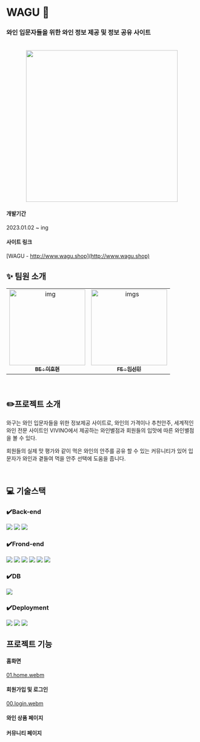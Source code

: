 # WAGU 🍷

### 와인 입문자들을 위한 와인 정보 제공 및 정보 공유 사이트<br/><br/>
 <p align="center"><img src="https://user-images.githubusercontent.com/100817586/229557019-9cb51894-8dec-4b2e-963a-7fd0029cdf2c.PNG"  width="400px;"  align="center"></p>


#### 개발기간
2023.01.02 ~ ing

#### 사이트 링크
[WAGU - http://www.wagu.shop](http://www.wagu.shop)

## ✨ 팀원 소개
<table>
  <tbody>
    <tr>
      <td align="center"><a href="https://github.com/Hyunsoul37"><img src="https://user-images.githubusercontent.com/100817586/229556176-b70e3de1-18cd-4e39-957a-69c3596dd092.png" width="200px;"  alt="img"/><br /><sub><b>BE : 이호현</b></sub></a><br /></td>
         <td align="center"><a href="https://github.com/SSSunmin"><img src="https://user-images.githubusercontent.com/100817586/229551932-6ddf99e1-e0a5-4a61-aea5-8560519f7c83.png" width="200px;" alt="imgs"/><br /><sub><b>FE  : 임선민</b></sub></a><br /></td>
     </tr>   
  </tbody>
</table>
<br/>

##  :pencil2:프로젝트 소개


와구는 와인 입문자들을 위한 정보제공 사이트로, 와인의 가격이나 추천안주, 세계적인 와인 전문 사이트인 VIVINO에서 제공하는 와인별점과 회원들의 입맛에 따른 와인별점을 볼 수 있다.

  회원들의 실제 맛 평가와 같이 먹은 와인의 안주를 공유 할 수 있는 커뮤니티가 있어 입문자가 와인과 곁들여 먹을 안주 선택에 도움을 줍니다.

<br/>

##  :computer: 기술스택

### ✔️Back-end
 <img src="https://img.shields.io/badge/JAVA-007396?style=for-the-badge&logo=java&logoColor=white"> <img src="https://img.shields.io/badge/SpringBoot-6DB33F?style=for-the-badge&logo=Spring&logoColor=white"> <img src="https://img.shields.io/badge/MYBATIS-FE6602?style=for-the-badge&logo=MYBATIS&logoColor=white">
 
 ### ✔️Frond-end
  <img src="https://img.shields.io/badge/NextJs-000000?style=for-the-badge&logo=Next.js&logoColor=white"> <img src="https://img.shields.io/badge/react-61DAFB?style=for-the-badge&logo=react&logoColor=white">
  <img src="https://img.shields.io/badge/TypeScript-3178C6?style=for-the-badge&logo=TypeScript&logoColor=white">
  <img src="https://img.shields.io/badge/Redux-764ABC?style=for-the-badge&logo=Redux&logoColor=purple">
  <img src="https://img.shields.io/badge/html-E34F26?style=for-the-badge&logo=html5&logoColor=white">
  <img src="https://img.shields.io/badge/css-1572B6?style=for-the-badge&logo=css3&logoColor=white"> 

### ✔️DB
<img src="https://img.shields.io/badge/mariaDB-003545?style=for-the-badge&logo=mariaDB&logoColor=white">

### ✔️Deployment
<img src="https://img.shields.io/badge/Amazon EC2-FF9900?style=for-the-badge&logo=Amazon EC2&logoColor=white"> <img src="https://img.shields.io/badge/Amazon s3-569A31?style=for-the-badge&logo=Amazon s3&logoColor=white"> <img src="https://img.shields.io/badge/Route53-7F4BDE?style=for-the-badge&logo=Route53&logoColor=white">

## 프로젝트 기능

#### 홈화면
[01.home.webm](https://user-images.githubusercontent.com/100817586/229831326-017bb5e0-eb70-4391-aa71-72232f0bb2f6.webm)

#### 회원가입 및 로그인
[00.login.webm](https://user-images.githubusercontent.com/100817586/229828384-756a5fa9-3f5a-4b5f-b722-1c4a2f85b0c5.webm)

#### 와인 상품 페이지

#### 커뮤니티 페이지
